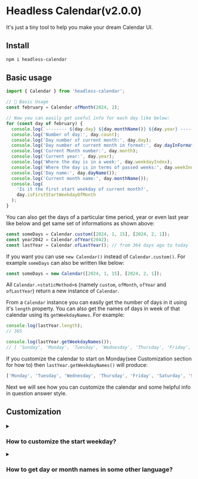 # Headless Calendar(v2.0.0)

It's just a tiny tool to help you make your dream Calendar UI.

## Install

```bash
npm i headless-calendar
```

## Basic usage

```js
import { Calendar } from 'headless-calendar';

// 🍁 Basic Usage
const february = Calendar.ofMonth(2024, 2);

// Now you can easily get useful info for each day like below:
for (const day of february) {
  console.log(`-------- ${day.day} ${day.monthName()} ${day.year} --------`);
  console.log('Number of day:', day.count);
  console.log('Day number of current month:', day.day);
  console.log('Day number of current month in format:', day.dayInFormat());
  console.log('Current Month number:', day.month);
  console.log('Current year:', day.year);
  console.log('Where the day is in a week:', day.weekdayIndex);
  console.log('Where the day is in terms of passed weeks:', day.weekIndex);
  console.log('Day name:', day.dayName());
  console.log('Current month name:', day.monthName());
  console.log(
    'Is it the first start weekday of current month?',
    day.isFirstStartWeekdayOfMonth
  );
}
```

You can also get the days of a particular time period, year or even
last year like below and get same set of informations as shown above:

```js
const someDays = Calendar.custom([2024, 1, 15], [2024, 2, 1]);
const year2042 = Calendar.ofYear(2042);
const lastYear = Calendar.ofLastYear(); // from 364 days ago to today
```

If you want you can use `new Calendar()` instead of `Calendar.custom()`. For example `someDays` can also be written like below:

```js
const someDays = new Calendar([2024, 1, 15], [2024, 2, 1]);
```

All `Calendar.<staticMethod>`s (namely `custom`, `ofMonth`, `ofYear` and `ofLastYear`) return a new instance of `Calendar`.

From a `Calendar` instance you can easily get the number of days in it using it's `length` property. You can also get the names of days in week of that calendar using its `getWeekdayNames`. For example:

```js
console.log(lastYear.length);
// 365

console.log(lastYear.getWeekdayNames());
// [ 'Sunday', 'Monday', 'Tuesday', 'Wednesday', 'Thursday', 'Friday', 'Saturday' ]
```

If you customize the calendar to start on Monday(see Customization section for how to) then `lastYear.getWeekdayNames()` will produce:

```js
['Monday', 'Tuesday', 'Wednesday', 'Thursday', 'Friday', 'Saturday', 'Sunday'];
```

Next we will see how you can customize the calendar and some helpful info in question answer style.

## Customization

<details>
  <summary>
    <h3>How to customize the start weekday?</h3>
  </summary>

On any `Calendar.<staticMethod>`s you can set your preferred week start day like below:

```js
Calendar.ofMonth(2024, 2, { startWeekdayIndex: 1 });
```

It will use Monday as the week start day. Below is the what the different values `startWeekdayIndex` means:

| `startWeekdayIndex` | What it means |
| ------------------- | ------------- |
| 0                   | Sunday        |
| 1                   | Monday        |
| 2                   | Tuesday       |
| 3                   | Wednesday     |
| 4                   | Thursday      |
| 5                   | Friday        |
| 6                   | Saturday      |

The object that you pass is called the _config_ object. Using it you can also set a different language for day, month names, which we will see next.

</details>

<details>
  <summary>
    <h3>How to get day or month names in some other language?</h3>
  </summary>

You have to set the locale. For example if you want get the day and month names in Bangla, you can do it like below:

```js
Calendar.ofMonth(2024, 2, { locale: 'bn' });
```

The default `locale` is `en-US`.

</details>
